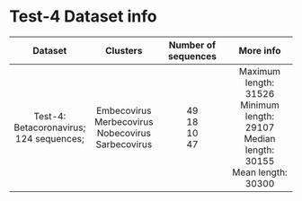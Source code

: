 # Test-4 Dataset info
| Dataset 	| Clusters 	| Number of sequences 	| More info 	|
|:---:	|:---:	|:---:	|:---:	|
| Test-4: <br>Betacoronavirus; <br>124 sequences; 	| Embecovirus  <br>Merbecovirus  <br>Nobecovirus  <br>Sarbecovirus 	| 49  <br>18  <br>10  <br>47<br> 	| Maximum length: 31526 <br>Minimum length: 29107 <br>Median length: 30155 <br>Mean length: 30300 	|
